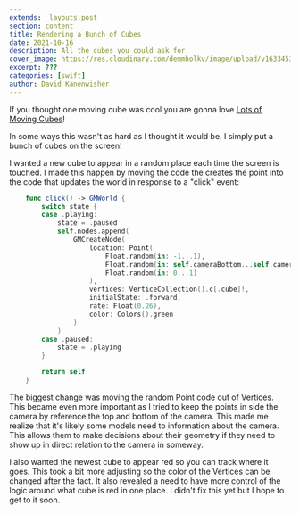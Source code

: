 ```yaml
---
extends: _layouts.post
section: content
title: Rendering a Bunch of Cubes
date: 2021-10-16
description: All the cubes you could ask for.
cover_image: https://res.cloudinary.com/demmholkv/image/upload/v1633453571/blog/cubes-on-xcode_zoryur.jpg
excerpt: ???
categories: [swift]
author: David Kanenwisher
---
```


If you thought one moving cube was cool you are gonna love [Lots of Moving Cubes](https://youtu.be/4wH-3VwPxtQ)!

In some ways this wasn't as hard as I thought it would be. I simply put a bunch of cubes on the screen!

I wanted a new cube to appear in a random place each time the screen is touched. I made this happen by moving the code the creates the point into the code that updates the world in response to a "click" event:

```swift
    func click() -> GMWorld {
        switch state {
        case .playing:
            state = .paused
            self.nodes.append(
                GMCreateNode(
                    location: Point(
                        Float.random(in: -1...1),
                        Float.random(in: self.cameraBottom...self.cameraTop),
                        Float.random(in: 0...1)
                    ),
                    vertices: VerticeCollection().c[.cube]!,
                    initialState: .forward,
                    rate: Float(0.26),
                    color: Colors().green
                )
            )
        case .paused:
            state = .playing
        }

        return self
    }
```

The biggest change was moving the random Point code out of Vertices. This became even more important as I tried to keep the points in side the camera by reference the top and bottom of the camera. This made me realize that it's likely some models need to information about the camera. This allows them to make decisions about their geometry if they need to show up in direct relation to the camera in someway.

I also wanted the newest cube to appear red so you can track where it goes. This took a bit more adjusting so the color of the Vertices can be changed after the fact. It also revealed a need to have more control of the logic around what cube is red in one place. I didn't fix this yet but I hope to get to it soon.